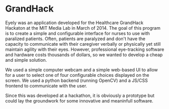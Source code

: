 GrandHack
=========

Eyely was an application developed for the Healthcare GrandHack Hackaton at the MIT Media Lab in March of 2014. The goal of this program is to create a simple and configurable interface for nurses to use with paralized patients. Often, patients are paralyzed and don't have the capacity to communicate with their caregiver verbally or physically yet still maintain agility with their eyes. However, professional eye-tracking software and hardware costs thousands of dollars, so we wanted to develop a cheap and simple solution.

We used a simple computer webcam and a simple web-based UI to allow for a user to select one of four configurable choices displayed on the screen. We used a python backend (running OpenCV) and a JS/CSS frontend to communicate with the user.

Since this was developed at a hackathon, it is obviously a prototype but could lay the groundwork for some innovative and meaninfull software.
